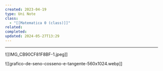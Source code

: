 ```yaml
---
created: 2023-04-19
type: Uni Note
class:
  - "[[Matematica 0 (class)]]"
related: 
completed: 
updated: 2024-05-27T13:29
---
```

---

![[IMG_CB90CF81F8BF-1.jpeg]]

![[grafico-de-seno-cosseno-e-tangente-560x1024.webp]]